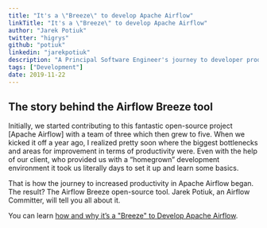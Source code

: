 ```yaml
---
title: "It's a \"Breeze\" to develop Apache Airflow"
linkTitle: "It's a \"Breeze\" to develop Apache Airflow"
author: "Jarek Potiuk"
twitter: "higrys"
github: "potiuk"
linkedin: "jarekpotiuk"
description: "A Principal Software Engineer's journey to developer productivity. Learn how Jarek and his team speeded up and simplified Airflow development for the community."
tags: ["Development"]
date: 2019-11-22
---
```


## The story behind the Airflow Breeze tool
Initially, we started contributing to this fantastic open-source project [Apache Airflow] with a team of three which then grew to five. When we kicked it off a year ago, I realized pretty soon where the biggest bottlenecks and areas for improvement in terms of productivity were. Even with the help of our client, who provided us with a “homegrown” development environment it took us literally days to set it up and learn some basics.

That is how the journey to increased productivity in Apache Airflow began. The result? The Airflow Breeze open-source tool. Jarek Potiuk, an Airflow Committer, will tell you all about it.

You can learn [how and why it’s a "Breeze" to Develop Apache Airflow](https://higrys.medium.com/its-a-breeze-to-develop-apache-airflow-bf306d3e3505).
